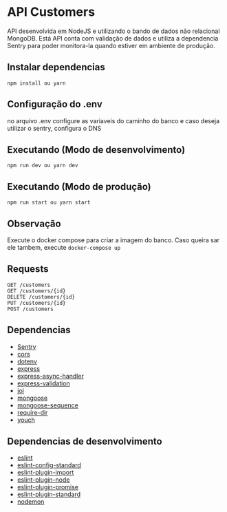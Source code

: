 # API Customers

API desenvolvida em NodeJS e utilizando o bando de dados não relacional MongoDB.
Está API conta com validação de dados e utiliza a dependencia Sentry para poder monitora-la
quando estiver em ambiente de produção.

## Instalar dependencias

```
npm install ou yarn
```


## Configuração do .env

no arquivo .env configure as variaveis do caminho do banco e caso deseja utilizar o sentry, configura o DNS


## Executando (Modo de desenvolvimento)

```
npm run dev ou yarn dev
```


## Executando (Modo de produção)

```
npm run start ou yarn start
```


## Observação

Execute o docker compose para criar a imagem do banco. Caso queira sar ele tambem, execute ``` docker-compose up ```


## Requests

```
GET /customers
GET /customers/{id}
DELETE /customers/{id}
PUT /customers/{id}
POST /customers
```

## Dependencias

- [Sentry](https://www.npmjs.com/package/@sentry/node)
- [cors](https://www.npmjs.com/package/cors)
- [dotenv](https://www.npmjs.com/package/dotenv)
- [express](https://www.npmjs.com/package/express)
- [express-async-handler](https://www.npmjs.com/package/express-async-handler)
- [express-validation](https://www.npmjs.com/package/express-validation)
- [joi](https://www.npmjs.com/package/joi)
- [mongoose](https://mongoosejs.com/)
- [mongoose-sequence](https://www.npmjs.com/package/mongoose-sequence)
- [require-dir](https://www.npmjs.com/package/require-dir)
- [youch](https://www.npmjs.com/package/youch)


## Dependencias de desenvolvimento

- [eslint](https://www.npmjs.com/package/eslint)
- [eslint-config-standard](https://www.npmjs.com/package/eslint-config-standard)
- [eslint-plugin-import](https://www.npmjs.com/package/eslint-plugin-import)
- [eslint-plugin-node](https://www.npmjs.com/package/eslint-plugin-node)
- [eslint-plugin-promise](https://www.npmjs.com/package/eslint-plugin-promise)
- [eslint-plugin-standard](https://www.npmjs.com/package/eslint-plugin-standard)
- [nodemon](https://github.com/remy/nodemon)
